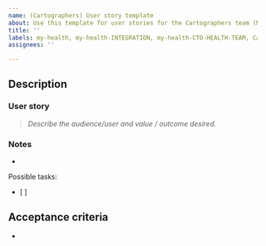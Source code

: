 ```yaml
---
name: (Cartographers) User story template
about: Use this template for user stories for the Cartographers team (MHV-on-VAgov).
title: ''
labels: my-health, my-health-INTEGRATION, my-health-CTO-HEALTH-TEAM, Cartographers, needs-refinement
assignees: ''

---
```


## Description

### User story
> _Describe the audience/user and value / outcome desired._

### Notes
- 

Possible tasks:
- [ ]  

## Acceptance criteria

- 
